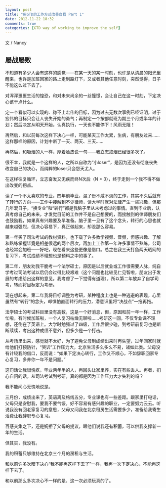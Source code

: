 ```yaml
---
layout: post
title: "用GTD的工作方式改善自我 Part 1"
date: 2012-11-22 18:32
comments: true
categories: [GTD way of working to improve the self]
---
```

文 / Nancy
## 屡战屡败

不知道有多少人会有这样的感觉——在某一天的某一时刻，也许是从清晨的阳光里醒来，也许是加班回家的路上走到路灯下，又或者其他任意时刻，突然觉得，日子不能这么过下去了。

对浑浑噩噩生活的惶恐，和对未来尚余的一丝憧憬，会让自己在这一时刻，下定决心该干点什么。

定一个看似可以实现的、称不上宏伟的目标，因为过去无数次事例已经证明，过于宏伟的目标只会让人丧失开始的勇气；再制定一个按部就班为期三个月或半年的计划；然后决定从明天开始，认真执行，一天也不能停下！风雨无阻！

再然后，和以前每次这样下决心一样，可能某天工作太累，生病，有朋友过来……这样那样的原因，计划中断了一天、两天、三天……

再然后，和吸烟的人一样，厚着脸皮说一句——我立志戒烟已经很多次了。

很不幸，我就是一个这样的人，之所以自称为“小loser”，是因为还没有彻底丧失改变自己的决心，而纯粹的loser只会怨天尤人。

在这样往复循环，立志奋发又无疾而终N次后（N > 3），终于走到一个我不得不做出改变的拐点。

读了一个不太喜欢的专业，四年前毕业，混了份不咸不淡的工作，其实不久后就有了转行的方向——工作中接触到不少律师，读大学时就对法律产生一些兴趣，但那几年混日子，“换专业”和“转行”都是我脑子里从未考虑过的事情。直到毕业后，认真考虑自己的未来，才发觉目前的工作并不是自己想要的，而接触到的律师朋友们也鼓励我，如果真有兴趣要及早准备。脑子里一旦有了这个念头，转行的心思也就越来越强烈，但决心容易下，真正做起来，却没那么容易。

第一年买了司法考试的教材资料，也下载了许多教学视频、音频，但感兴趣、了解和熟练掌握毕竟是相差很远的两个层次，再加上工作第一年许多事情不熟练，公司也经常会加班——好吧，现在看来这些更像是借口。总之在我三天打鱼两天晒网的复习下，考试成绩不理想也是预料之中的事了。

第二年，朋友劝我干脆考一个法学硕士，原因是以后就业或工作很需要人脉，纯自学考过司法考试以后仍会过得比较艰难（这个问题也比较见仁见智啦，朋友出于发展的考虑给出这样的意见，我考虑了一下觉得有道理），所以第二年放弃了自学司考，转而将目标定为考研。

现在想起来，第二年我将目标调整为考研，某种程度上也是一种逃避的表现，心里虽然有“转行”的念头，却惧怕直面转行的压力，潜意识里将“决战点”一拖再拖。

法学硕士的考试科目里没有高数，这是一个好消息，但，原因和前一年一样，工作忙啦，有时候加班啦，一个人复习枯燥无聊啦……考研这一回，不仅专业课不理想，还倒在了英语上。大学时勉强过了四级，工作后很少碰，到考研前复习也是断断续续，考出这种成绩不意外，但多少是一个打击。

从考场里出来，感觉就不太好，为了避免父母到成绩出来时再失望，过年回家时就给他们打预防针，“哭诉”工作压力大，北京生活多么多么不易，诸如此类。父母没有计较我的借口，反而说：“如果下定决心转行，工作又不顺心，不如辞职回家专心复习，多养你一年不是问题。”

这句话让我很愧疚，毕业两年半的人，再回头让家里养，实在有些丢人。再者，扪心自问的话，从司法考试到考研，真的都是因为工作压力大才失利的吗？

我不能问心无愧地说是。

三月份，成绩出来了，英语离及格线五分，专业课也有一些差距。跟家里打电话，父母只是安慰我，要我不要气馁，好不容易有感兴趣的职业，一定要努力云云。听说我没有回老家复习的意思，父母又问我在北京租房生活需要多少，准备给我寄生
活费让我辞职专心复习。

百感交集之下，还是婉拒了父母的提议，跟他们说我还有积蓄，可以供我支撑新一年的生活。

但其实，我没有。

我的积蓄只够维持在北京三个月的房租与生活。

和以前许多次暗下决心“我不能再这样下去了”一样，我再一次下定决心，不能再这样下去了。

和以前那么多次决心不一样的是，这一次必须玩真的了。